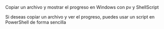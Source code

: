 Copiar un archivo y mostrar el progreso en Windows con pv y ShellScript

Si deseas copiar un archivo y ver el progreso, puedes usar un script en PowerShell de forma sencilla

